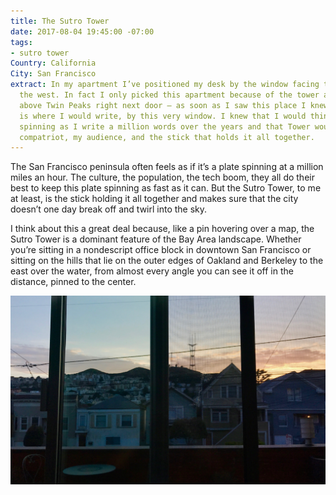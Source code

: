 ```yaml
---
title: The Sutro Tower
date: 2017-08-04 19:45:00 -07:00
tags:
- sutro tower
Country: California
City: San Francisco
extract: In my apartment I’ve positioned my desk by the window facing the tower towards
  the west. In fact I only picked this apartment because of the tower and how it looms
  above Twin Peaks right next door — as soon as I saw this place I knew that this
  is where I would write, by this very window. I knew that I would think of the city
  spinning as I write a million words over the years and that Tower would be my writing
  compatriot, my audience, and the stick that holds it all together.
---
```


The San Francisco peninsula often feels as if it’s a plate spinning at a million miles an hour. The culture, the population, the tech boom, they all do their best to keep this plate spinning as fast as it can. But the Sutro Tower, to me at least, is the stick holding it all together and makes sure that the city doesn’t one day break off and twirl into the sky. 

I think about this a great deal because, like a pin hovering over a map, the Sutro Tower is a dominant feature of the Bay Area landscape. Whether you’re sitting in a nondescript office block in downtown San Francisco or sitting on the hills that lie on the outer edges of Oakland and Berkeley to the east over the water, from almost every angle you can see it off in the distance, pinned to the center.

![IMG_0531.jpg](/uploads/IMG_0531.jpg)

